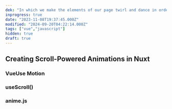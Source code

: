 ```yaml
---
dek: "In which we make the elements of our page twirl and dance in order to spark joy."
inprogress: true
date: "2023-11-08T19:37:45.000Z"
modified: "2024-09-20T04:22:14.000Z"
tags: ["vue","javascript"]
hidden: true
draft: true
---
```

## Creating Scroll-Powered Animations in Nuxt

### VueUse Motion

### useScroll()

### anime.js
